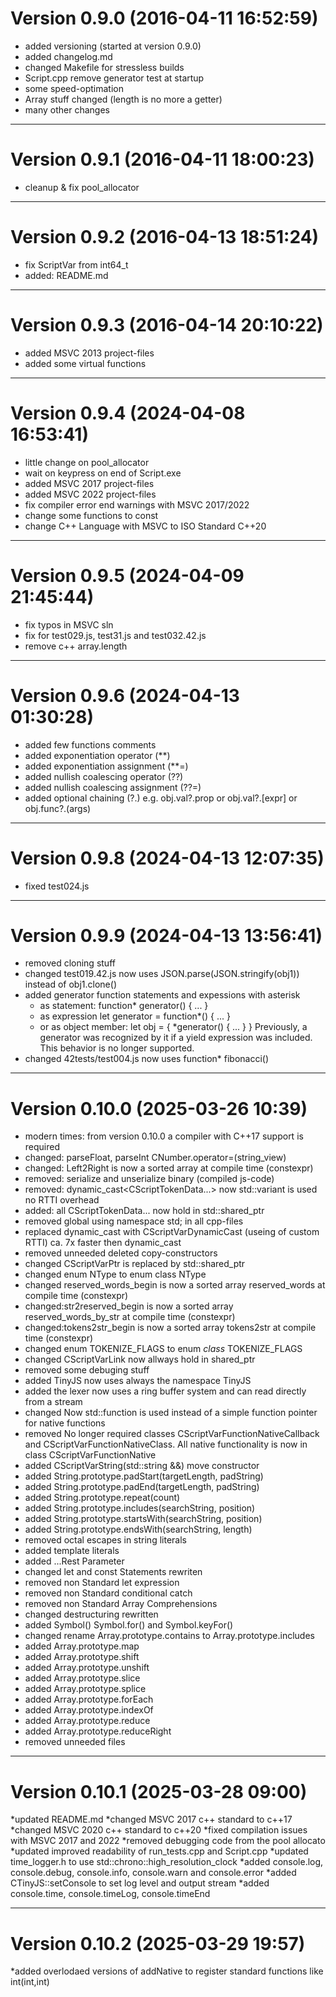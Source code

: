 Version 0.9.0 (2016-04-11 16:52:59)
===================================

* added versioning (started at version 0.9.0)
* added changelog.md
* changed Makefile for stressless builds
* Script.cpp remove generator test at startup
* some speed-optimation
* Array stuff changed (length is no more a getter)
* many other changes

-------------------------------------------------------------------------------


Version 0.9.1 (2016-04-11 18:00:23)
===================================

* cleanup & fix pool_allocator

-------------------------------------------------------------------------------


Version 0.9.2 (2016-04-13 18:51:24)
===================================

* fix ScriptVar from int64_t
* added: README.md

-------------------------------------------------------------------------------


Version 0.9.3 (2016-04-14 20:10:22)
===================================

* added MSVC 2013 project-files
* added some virtual functions

-------------------------------------------------------------------------------


Version 0.9.4 (2024-04-08 16:53:41)
===================================

* little change on pool_allocator
* wait on keypress on end of Script.exe
* added MSVC 2017 project-files
* added MSVC 2022 project-files
* fix compiler error end warnings with MSVC 2017/2022
* change some functions to const
* change C++ Language with MSVC to ISO Standard C++20

-------------------------------------------------------------------------------


Version 0.9.5 (2024-04-09 21:45:44)
===================================

* fix typos in MSVC sln
* fix for test029.js, test31.js and test032.42.js
* remove c++ array.length

-------------------------------------------------------------------------------


Version 0.9.6 (2024-04-13 01:30:28)
===================================

* added few functions comments
* added exponentiation operator (**)
* added exponentiation assignment (**=)
* added nullish coalescing operator (??)
* added nullish coalescing assignment (??=)
* added optional chaining (?.) e.g. obj.val?.prop or obj.val?.[expr] or obj.func?.(args)

-------------------------------------------------------------------------------


Version 0.9.8 (2024-04-13 12:07:35)
===================================

* fixed test024.js

-------------------------------------------------------------------------------


Version 0.9.9 (2024-04-13 13:56:41)
===================================

* removed cloning stuff
* changed test019.42.js now uses JSON.parse(JSON.stringify(obj1)) instead of obj1.clone()
* added generator function statements and expessions with asterisk
  - as statement: function* generator() { ... }
  - as expression let generator = function*() { ... }
  - or as object member: let obj = { *generator() { ... } }
  Previously, a generator was recognized by it if a yield expression was included. This behavior is no longer supported.
* changed 42tests/test004.js now uses function* fibonacci()

-------------------------------------------------------------------------------


Version 0.10.0 (2025-03-26 10:39)
=================================

* modern times: from version 0.10.0 a compiler with C++17 support is required
* changed: parseFloat, parseInt CNumber.operator=(string_view)
* changed: Left2Right is now a sorted array at compile time (constexpr)
* removed: serialize and unserialize binary (compiled js-code)
* removed: dynamic_cast<CScriptTokenData...> now std::variant is used no RTTI overhead
* added: all CScriptTokenData... now hold in std::shared_ptr
* removed global using namespace std; in all cpp-files
* replaced dynamic_cast with CScriptVarDynamicCast (useing of custom RTTI) ca. 7x faster then dynamic_cast
* removed unneeded deleted copy-constructors
* changed CScriptVarPtr is replaced by std::shared_ptr<CScriptVar>
* changed enum NType to enum class NType
* changed reserved_words_begin is now a sorted array reserved_words at compile time (constexpr)
* changed:str2reserved_begin is now a sorted array reserved_words_by_str at compile time (constexpr)
* changed:tokens2str_begin is now a sorted array tokens2str at compile time (constexpr)
* changed enum TOKENIZE_FLAGS to enum _class_ TOKENIZE_FLAGS
* changed CScriptVarLink now allways hold in shared_ptr
* removed some debuging stuff
* added TinyJS now uses always the namespace TinyJS
* added the lexer now uses a ring buffer system and can read directly from a stream
* changed Now std::function is used instead of a simple function pointer for native functions
* removed No longer required classes CScriptVarFunctionNativeCallback and CScriptVarFunctionNativeClass. All native functionality is now in class CScriptVarFunctionNative
* added CScriptVarString(std::string &&) move constructor
* added String.prototype.padStart(targetLength, padString)
* added String.prototype.padEnd(targetLength, padString)
* added String.prototype.repeat(count)
* added String.prototype.includes(searchString, position)
* added String.prototype.startsWith(searchString, position)
* added String.prototype.endsWith(searchString, length)
* removed octal escapes in string literals
* added template literals
* added ...Rest Parameter
* changed let and const Statements rewriten
* removed non Standard let expression
* removed non Standard conditional catch
* removed non Standard Array Comprehensions
* changed destructuring rewritten
* added Symbol() Symbol.for() and Symbol.keyFor()
* changed rename Array.prototype.contains to Array.prototype.includes
* added Array.prototype.map
* added Array.prototype.shift
* added Array.prototype.unshift
* added Array.prototype.slice
* added Array.prototype.splice
* added Array.prototype.forEach
* added Array.prototype.indexOf
* added Array.prototype.reduce
* added Array.prototype.reduceRight
* removed unneeded files

-------------------------------------------------------------------------------


Version 0.10.1 (2025-03-28 09:00)
=================================

*updated README.md
*changed MSVC 2017 c++ standard to c++17
*changed MSVC 2020 c++ standard to c++20
*fixed   compilation issues with MSVC 2017 and 2022
*removed debugging code from the pool allocato
*updated improved readability of run_tests.cpp and Script.cpp
*updated time_logger.h to use std::chrono::high_resolution_clock
*added   console.log, console.debug, console.info, console.warn and console.error
*added   CTinyJS::setConsole to set log level and output stream
*added   console.time, console.timeLog, console.timeEnd

-------------------------------------------------------------------------------


Version 0.10.2 (2025-03-29 19:57)
=================================

*added overlodaed versions of addNative to register standard functions like int(int,int)
